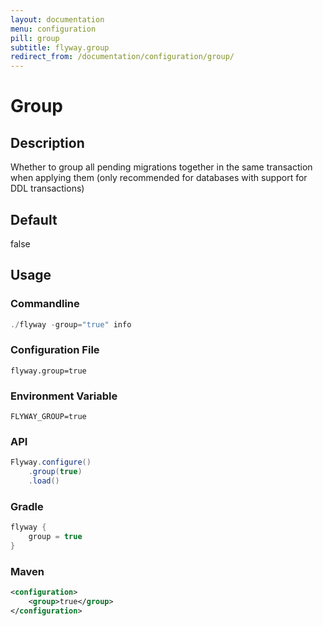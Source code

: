 ```yaml
---
layout: documentation
menu: configuration
pill: group
subtitle: flyway.group
redirect_from: /documentation/configuration/group/
---
```


# Group

## Description
Whether to group all pending migrations together in the same transaction when applying them (only recommended for databases with support for DDL transactions)

## Default
false

## Usage

### Commandline
```powershell
./flyway -group="true" info
```

### Configuration File
```properties
flyway.group=true
```

### Environment Variable
```properties
FLYWAY_GROUP=true
```

### API
```java
Flyway.configure()
    .group(true)
    .load()
```

### Gradle
```groovy
flyway {
    group = true
}
```

### Maven
```xml
<configuration>
    <group>true</group>
</configuration>
```